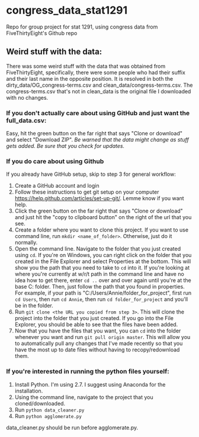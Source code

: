 # congress_data_stat1291
Repo for group project for stat 1291, using congress data from FiveThirtyEight's Github repo

## Weird stuff with the data:
There was some weird stuff with the data that was obtained from FiveThirtyEight, specifically, there were some people who had their suffix and their last name in the opposite position. It is resolved in both the dirty_data/OG_congress-terms.csv and clean_data/congress-terms.csv. The congress-terms.csv that's not in clean_data is the original file I downloaded with no changes.


### If you don't actually care about using GitHub and just want the full_data.csv:
Easy, hit the green button on the far right that says "Clone or download" and select "Download ZIP".
*Be warned that the data might change as stuff gets added. Be sure that you check for updates.*

### If you do care about using Github
If you already have GitHub setup, skip to step 3 for general workflow:
1. Create a GitHub account and login
2. Follow these instructions to get git setup on your computer https://help.github.com/articles/set-up-git/. Lemme know if you want help.
3. Click the green button on the far right that says "Clone or download" and just hit the "copy to clipboard button" on the right of the url that you see.
4. Create a folder where you want to clone this project. If you want to use command line, run `mkdir <name_of_folder>`. Otherwise, just do it normally.
5. Open the command line. Navigate to the folder that you just created using `cd`. If you're on Windows, you can right click on the folder that you created in the File Explorer and select Properties at the bottom. This will show you the path that you need to take to `cd` into it. If you're looking at where you're currently at w/r/t path in the command line and have no idea how to get there, enter `cd ..` over and over again until you're at the base C: folder. Then, just follow the path that you found in properties. For example, if your path is "C:/Users/Annie/folder_for_project", first run `cd Users`, then run `cd Annie`, then run `cd folder_for_project` and you'll be in the folder.
6. Run `git clone <the URL you copied from step 3>`. This will clone the project into the folder that you just created. If you go into the File Explorer, you should be able to see that the files have been added.
7. Now that you have the files that you want, you can `cd` into the folder whenever you want and run `git pull origin master`. This will allow you to automatically pull any changes that I've made recently so that you have the most up to date files without having to recopy/redownload them.

### If you're interested in running the python files yourself:
1. Install Python. I'm using 2.7. I suggest using Anaconda for the installation.
2. Using the command line, navigate to the project that you cloned/downloaded.
3. Run `python data_cleaner.py`
4. Run `python agglomerate.py`

data_cleaner.py should be run before agglomerate.py.
